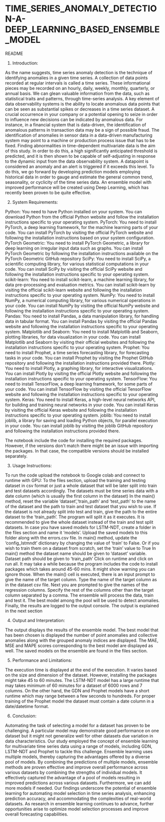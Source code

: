 # TIME_SERIES_ANOMALY_DETECTION-A-DEEP_LEARNING_BASED_ENSEMBLE_MODEL
README

1. Introduction:

As the name suggests, time series anomaly detection is the technique of identifying anomalies in a given time series. A collection of data points recorded at regular intervals is called a time series. These informational pieces may be recorded on an hourly, daily, weekly, monthly, quarterly, or annual basis. We can glean valuable information from the data, such as statistical traits and patterns, through time-series analysis. A key element of data observability systems is the ability to locate anomalous data points that can be seen as substantial spikes or decreases in a time series dataset. A crucial occurrence in your company or a potential opening to seize in order to influence new decisions can be indicated by anomalous data. For instance, in a financial system that is data-driven, the identification of anomalous patterns in transaction data may be a sign of possible fraud. The identification of anomalies in sensor data in a data-driven manufacturing system may point to a machine or production process issue that has to be fixed.
Finding abnormalities in time-dependent multivariate data is the aim of this study. In order to do this, a high significantly anticipated threshold is predicted, and it is then shown to be capable of self-adjusting in response to the dynamic input from the data observability system. A datapoint is considered an anomaly and an alert is triggered if it exceeds this level. To do this, we go forward by developing prediction models employing historical data in order to gauge and estimate the general common trend, seasonality, or cyclicity of the time series data. An ensemble model with improved performance will be created using Deep Learning, which has recently been proven to be quite effective.


2. System Requirements:

Python: You need to have Python installed on your system. You can download Python from the official Python website  and follow the installation instructions specific to your operating system.
PyTorch: You need to install PyTorch, a deep learning framework, for the machine learning parts of your code. You can install PyTorch by visiting the official PyTorch website  and following the installation instructions based on your system configuration.
PyTorch Geometric: You need to install PyTorch Geometric, a library for deep learning on irregular input data such as graphs. You can install PyTorch Geometric by following the installation instructions available on the PyTorch Geometric GitHub repository
SciPy: You need to install SciPy, a scientific computing library, for various statistical computations in your code. You can install SciPy by visiting the official SciPy website and following the installation instructions specific to your operating system.
scikit-learn: You need to install scikit-learn, a machine learning library, for data pre-processing and evaluation metrics. You can install scikit-learn by visiting the official scikit-learn website and following the installation instructions specific to your operating system.
 NumPy: You need to install NumPy, a numerical computing library, for various numerical operations in your code. You can install NumPy by visiting the official NumPy website and following the installation instructions specific to your operating system.
 Pandas: You need to install Pandas, a data manipulation library, for handling data in tabular format. You can install Pandas by visiting the official Pandas website and following the installation instructions specific to your operating system.
Matplotlib and Seaborn: You need to install Matplotlib and Seaborn, plotting libraries, for data visualization in your code. You can install Matplotlib and Seaborn by visiting their official websites  and following the installation instructions specific to your operating system.
 Prophet: You need to install Prophet, a time series forecasting library, for forecasting tasks in your code. You can install Prophet by visiting the Prophet GitHub repository and following the installation instructions provided there.
 Plotly: You need to install Plotly, a graphing library, for interactive visualizations. You can install Plotly by visiting the official Plotly website and following the installation instructions specific to your operating system.
TensorFlow: You need to install TensorFlow, a deep learning framework, for some parts of your code. You can install TensorFlow by visiting the official TensorFlow website and following the installation instructions specific to your operating system.
Keras: You need to install Keras, a high-level neural networks API, for building and training neural networks in your code. You can install Keras by visiting the official Keras website and following the installation instructions specific to your operating system.
joblib: You need to install joblib, a library for saving and loading Python objects, for parallel execution in your code. You can install joblib by visiting the joblib GitHub repository and following the installation instructions provided there.

The notebook include the code for installing the required packages. However, if the versions don't match there might be an issue with importing the packages. In that case, the compatible versions should be installed separately.

3. Usage Instructions:
   
To run the code upload the notebook to Google colab and connect to runtime with GPU:
To the files section, upload the training and testing dataset in csv format or just a whole dataset that will be later split into train and test datasets accordingly. The datasets must be time series data with a date column (which is usually the first column in the dataset)
In the main() method, reset the variable ‘dataset’,‘train_path’ and ‘test_path’ to the name of the dataset and the path to train and test dataset that you wish to use. If the dataset is not already split into test and train, give the path to the entire dataset to the ‘train_path’. The program will split it as it executes. It is recommended to give the whole dataset instead of the train and test split datasets.
In case you have saved models for LSTM-NDT, create a folder in the files section and name it ‘models’. Upload the saved models to this folder along with the errors.csv file. In main() method, update the ‘config_lstmndt’ dictionary by changing the value of ‘train’ to False. Or if you wish to train them on a dataset from scratch, set the ‘train’ value to True
In main() method the dataset name should be given to ‘dataset’ variable.
Dataset path should be given to ‘train_path’
Click on runtime and click on run all. It may take a while because the program includes the code to install packages which takes around 45-60 mins. It might show warning you can ignore those.
When the main() cell is executed, there is an input prompt to give the name of the target column. Type the name of the target column as in the dataset csv file.
Next you are prompted to give the names of the regression columns. Specify the rest of the columns other than the target column separated by a comma.
The ensemble will process the data, train and test it. The best model among the pool will be used to detect anomalies. Finally, the results are logged to the output console. The output is explained in the next section

4. Output and Interpretation:
   
The output displays the results of the ensemble model. The best model that has been chosen is displayed the number of point anomalies and collective anomalies along with the grouped anomaly indices are displayed. 
The MAE, MSE and MAPE scores corresponding to the best model are displayed as well.
The saved models on the ensemble are found in the files section.

5. Performance and Limitations:
   
The execution time is displayed at the end of the execution. It varies based on the size and dimension of the dataset. However, installing the packages might take 45 to 60 minutes. 
The LSTM-NDT model has a large runtime that may takes minimum of 60 minutes for a dataset of 6000 rows and 7 columns.
On the other hand, the GDN and Prophet models have a short runtime which may range between a few seconds to hundreds.
For proper training of the Prophet model the dataset must contain a date column in a date/datetime format.

6. Conclusion:
   
Automating the task of selecting a model for a dataset has proven to be challenging. A particular model may demonstrate good performance on one dataset but it might not generalize well for other datasets due variation in data characteristics. Our study employed the  concept of ensemble learning for multivariate time series data using a range of models, including GDN, LSTM-NDT and Prophet to tackle this challenge. Ensemble learning uses multiple models, thereby capturing the advantages offered by a diverse pool of models. By combining the predictions of multiple models, ensemble methods are proven effective and improve overall performance across various datasets by combining the strengths of individual models. It effectively captured the advantage of a pool of models resulting in improved predictions across various datasets. 
Furthermore, we can add more models if needed. Our findings underscore the potential of ensemble learning for automating model selection in time series analysis, enhancing prediction accuracy, and accommodating the complexities of real-world datasets. As research in ensemble learning continues to advance, further opportunities arise to optimize model selection processes and improve overall forecasting capabilities.


